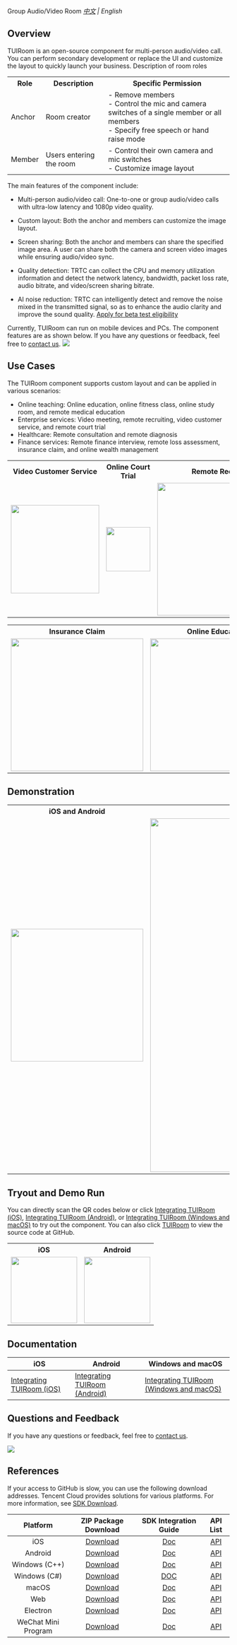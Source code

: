 Group Audio/Video Room
_[中文](README.md) | English_

## Overview

TUIRoom is an open-source component for multi-person audio/video call. You can perform secondary development or replace the UI and customize the layout to quickly launch your business.
Description of room roles

<table>
<tr>
<th>Role</th><th>Description</th><th>Specific Permission</th>
</tr>
<tr>
<td>Anchor</td>

<td>Room creator</td>

<td>- Remove members<br/>- Control the mic and camera switches of a single member or all members<br/>- Specify free speech or hand raise mode</td>
</tr>
<td>Member</td>
<td>Users entering the room</td>
<td>- Control their own camera and mic switches<br/>- Customize image layout</td>

</tr>
</table>


The main features of the component include:

- Multi-person audio/video call: One-to-one or group audio/video calls with ultra-low latency and 1080p video quality.

- Custom layout: Both the anchor and members can customize the image layout.

- Screen sharing: Both the anchor and members can share the specified image area. A user can share both the camera and screen video images while ensuring audio/video sync.

- Quality detection: TRTC can collect the CPU and memory utilization information and detect the network latency, bandwidth, packet loss rate, audio bitrate, and video/screen sharing bitrate.

- AI noise reduction: TRTC can intelligently detect and remove the noise mixed in the transmitted signal, so as to enhance the audio clarity and improve the sound quality.
[Apply for beta test eligibility](https://cloud.tencent.com/apply/p/9q0qt0bg5l4)


Currently, TUIRoom can run on mobile devices and PCs. The component features are as shown below. If you have any questions or feedback, feel free to [contact us](https://intl.cloud.tencent.com/contact-us).
<img src="https://imgcache.qq.com/operation/dianshi/other/TUIRoom.354deff3e238839ef51bb02527ef81bfb808a9d0.png">

## Use Cases

The TUIRoom component supports custom layout and can be applied in various scenarios:

- Online teaching: Online education, online fitness class, online study room, and remote medical education
- Enterprise services: Video meeting, remote recruiting, video customer service, and remote court trial
- Healthcare: Remote consultation and remote diagnosis
- Finance services: Remote finance interview, remote loss assessment, insurance claim, and online wealth management



<table>
<tr>
<th>Video Customer Service</th><th>Online Court Trial</th><th>Remote Recruiting</th><th >Remote Diagnosis</th>
</tr>
<tr>
<td><img style="width:200px;" src="https://imgcache.qq.com/operation/dianshi/other/kefu.76e05db571dbc496abe9f6b776c86c2824047cca.png" data-nonescope="true"></td>

<td><img style="width:100px;" src="https://imgcache.qq.com/operation/dianshi/other/tingsheng.dc3e4a14ce0b4135e44bca444d3b4b998b73ea94.webp" data-nonescope="true"></td>

<td><img style="width:300px;" src="https://imgcache.qq.com/operation/dianshi/other/zhaopin.9058bc65b94ea06b5d9b3926df836de5243c3988.png" data-nonescope="true"></td>

<td><img style="width:300px;" src="https://imgcache.qq.com/operation/dianshi/other/yiliao.72854345679a10152be490378b9dca4426bd454a.png" data-nonescope="true"></td>

</tr>
</table>


<table>
<tr>
<th>Insurance Claim</th><th>Online Education</th><th>Video Meeting</th><th >Remote Finance Interview</th>
</tr>
<tr>
<td><img style="width:300px;" src="https://imgcache.qq.com/operation/dianshi/other/baoxian.6e407da60713e0e6085bc45c740077918f63761c.png" data-nonescope="true"></td>

<td><img style="width:300px;" src="https://imgcache.qq.com/operation/dianshi/other/jiaoyu.c0baa1356cfe9397d7aad9647b5196d8fc57e937.png" data-nonescope="true"></td>

<td><img style="width:300px;" src="https://imgcache.qq.com/operation/dianshi/other/huiyi.49f80c476411e768dd0cdffd030519e3086bcf2e.png" data-nonescope="true"></td>

<td><img style="width:300px;" src="https://imgcache.qq.com/operation/dianshi/other/mianqian.2db594b6b392f61171e86d1168ca698ae73462bb.png" data-nonescope="true"></td>

</tr>
</table>


## Demonstration

<table>
<tr>
<th>iOS and Android</th><th>Windows and macOS</th>
</tr>
<tr>
<td><img style="width:300px;" src="https://imgcache.qq.com/operation/dianshi/other/TUIRoom_android.eb0d2a78455d5a9e86ca1c0505f35259728bf232.png" data-nonescope="true"></td>


<td><img style="width:800px;" src="https://imgcache.qq.com/operation/dianshi/other/tuiroomwindows.704c48031da2fd6e00837ae8e7475e7120c94743.png" data-nonescope="true"></td>

</tr>
</table>


## Tryout and Demo Run

You can directly scan the QR codes below or click [Integrating TUIRoom (iOS)](https://cloud.tencent.com/document/product/647/45681), [Integrating TUIRoom (Android)](https://cloud.tencent.com/document/product/647/45667), or [Integrating TUIRoom (Windows and macOS)](https://cloud.tencent.com/document/product/647/63494) to try out the component. You can also click [TUIRoom](https://github.com/tencentyun/TUIRoom) to view the source code at GitHub.
<table>
<tr>
<th>iOS</th><th>Android</th>
</tr>
<tr>
<td><img style="width:150px;" src="https://imgcache.qq.com/operation/dianshi/other/androiderercrcode.b8a053599ac9f16ccb0ad3328f1f015054170efe.png" data-nonescope="true"></td>

<td><img style="width:150px;" src="https://imgcache.qq.com/operation/dianshi/other/crcode_android.fa3232dcf5c64a5184c5e9e0357674c6b3b601ac.png" data-nonescope="true"></td>




</button></a></td>
</tr>
</table>

## Documentation

| iOS                                                          | Android                                                      | Windows and macOS |
| ------------------------------------------------------------ | ------------------------------------------------------------ | ----------- |
| [Integrating TUIRoom (iOS)](https://cloud.tencent.com/document/product/647/45681) | [Integrating TUIRoom (Android)](https://cloud.tencent.com/document/product/647/45667) | [Integrating TUIRoom (Windows and macOS)](https://cloud.tencent.com/document/product/647/63494) |


## Questions and Feedback

If you have any questions or feedback, feel free to [contact us](https://intl.cloud.tencent.com/contact-us).

<img src="https://camo.githubusercontent.com/9548733e5a0a8f874b595b3240ad3ffc8902871c074ad6e1037093391829ce87/68747470733a2f2f6d61696e2e71636c6f7564696d672e636f6d2f7261772f31656133616231666633366433376338383966343134303439393538356134612e706e67">


## References

If your access to GitHub is slow, you can use the following download addresses. Tencent Cloud provides solutions for various platforms. For more information, see [SDK Download](https://cloud.tencent.com/document/product/647/32689).

| Platform | ZIP Package Download | SDK Integration Guide | API List |
|:---------:| :--------:|:--------:|:--------:|
| iOS | [Download](https://liteav.sdk.qcloud.com/download/latest/TXLiteAVSDK_TRTC_iOS_latest.zip)|[Doc](https://cloud.tencent.com/document/product/647/32173) | [API](https://cloud.tencent.com/document/product/647/32258) |
| Android | [Download](https://liteav.sdk.qcloud.com/download/latest/TXLiteAVSDK_TRTC_Android_latest.zip)| [Doc](https://cloud.tencent.com/document/product/647/32175) | [API](https://cloud.tencent.com/document/product/647/32267) |
| Windows (C++)| [Download](https://liteav.sdk.qcloud.com/download/latest/TXLiteAVSDK_TRTC_Win_latest.zip)| [Doc](https://cloud.tencent.com/document/product/647/32178) | [API](https://cloud.tencent.com/document/product/647/32268) |
| Windows (C#)| [Download](https://liteav.sdk.qcloud.com/download/latest/TXLiteAVSDK_TRTC_Win_latest.zip)| [DOC](https://cloud.tencent.com/document/product/647/32178) | [API](https://cloud.tencent.com/document/product/647/36776) |
| macOS | [Download](https://liteav.sdk.qcloud.com/download/latest/TXLiteAVSDK_TRTC_Mac_latest.tar.bz2)| [Doc](https://cloud.tencent.com/document/product/647/32176) |[API](https://cloud.tencent.com/document/product/647/32258) |
| Web | [Download](https://web.sdk.qcloud.com/trtc/webrtc/download/webrtc_latest.zip)| [Doc](https://cloud.tencent.com/document/product/647/16863) |[API](https://cloud.tencent.com/document/product/647/17249) |
| Electron | [Download](https://web.sdk.qcloud.com/trtc/electron/download/TXLiteAVSDK_TRTC_Electron_latest.zip) | [Doc](https://cloud.tencent.com/document/product/647/38549) |[API](https://cloud.tencent.com/document/product/647/38551) |
| WeChat Mini Program | [Download](https://web.sdk.qcloud.com/trtc/miniapp/download/trtc-room.zip) | [Doc](https://cloud.tencent.com/document/product/647/32183) |[API](https://cloud.tencent.com/document/product/647/17018) |

